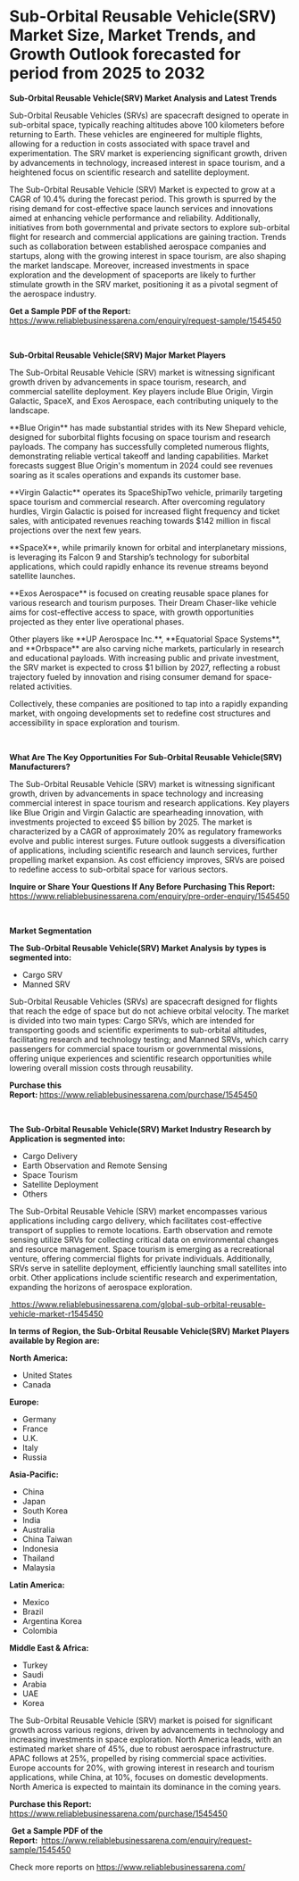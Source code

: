 <p><h1>Sub-Orbital Reusable Vehicle(SRV) Market Size, Market Trends, and Growth Outlook forecasted for period from 2025 to 2032</h1></p><p><strong>Sub-Orbital Reusable Vehicle(SRV) Market Analysis and Latest Trends</strong></p>
<p><p>Sub-Orbital Reusable Vehicles (SRVs) are spacecraft designed to operate in sub-orbital space, typically reaching altitudes above 100 kilometers before returning to Earth. These vehicles are engineered for multiple flights, allowing for a reduction in costs associated with space travel and experimentation. The SRV market is experiencing significant growth, driven by advancements in technology, increased interest in space tourism, and a heightened focus on scientific research and satellite deployment.</p><p>The Sub-Orbital Reusable Vehicle (SRV) Market is expected to grow at a CAGR of 10.4% during the forecast period. This growth is spurred by the rising demand for cost-effective space launch services and innovations aimed at enhancing vehicle performance and reliability. Additionally, initiatives from both governmental and private sectors to explore sub-orbital flight for research and commercial applications are gaining traction. Trends such as collaboration between established aerospace companies and startups, along with the growing interest in space tourism, are also shaping the market landscape. Moreover, increased investments in space exploration and the development of spaceports are likely to further stimulate growth in the SRV market, positioning it as a pivotal segment of the aerospace industry.</p></p>
<p><strong>Get a Sample PDF of the Report:&nbsp;</strong> <a href="https://www.reliablebusinessarena.com/enquiry/request-sample/1545450?utm_campaign=3214&utm_medium=2&utm_source=Github&utm_content=ia&utm_term=11042025&utm_id=sub-orbital-reusable-vehiclesrv">https://www.reliablebusinessarena.com/enquiry/request-sample/1545450</a></p>
<p>&nbsp;</p>
<p><strong>Sub-Orbital Reusable Vehicle(SRV) Major Market Players</strong></p>
<p><p>The Sub-Orbital Reusable Vehicle (SRV) market is witnessing significant growth driven by advancements in space tourism, research, and commercial satellite deployment. Key players include Blue Origin, Virgin Galactic, SpaceX, and Exos Aerospace, each contributing uniquely to the landscape.</p><p>**Blue Origin** has made substantial strides with its New Shepard vehicle, designed for suborbital flights focusing on space tourism and research payloads. The company has successfully completed numerous flights, demonstrating reliable vertical takeoff and landing capabilities. Market forecasts suggest Blue Origin's momentum in 2024 could see revenues soaring as it scales operations and expands its customer base.</p><p>**Virgin Galactic** operates its SpaceShipTwo vehicle, primarily targeting space tourism and commercial research. After overcoming regulatory hurdles, Virgin Galactic is poised for increased flight frequency and ticket sales, with anticipated revenues reaching towards $142 million in fiscal projections over the next few years.</p><p>**SpaceX**, while primarily known for orbital and interplanetary missions, is leveraging its Falcon 9 and Starship’s technology for suborbital applications, which could rapidly enhance its revenue streams beyond satellite launches.</p><p>**Exos Aerospace** is focused on creating reusable space planes for various research and tourism purposes. Their Dream Chaser-like vehicle aims for cost-effective access to space, with growth opportunities projected as they enter live operational phases.</p><p>Other players like **UP Aerospace Inc.**, **Equatorial Space Systems**, and **Orbspace** are also carving niche markets, particularly in research and educational payloads. With increasing public and private investment, the SRV market is expected to cross $1 billion by 2027, reflecting a robust trajectory fueled by innovation and rising consumer demand for space-related activities. </p><p>Collectively, these companies are positioned to tap into a rapidly expanding market, with ongoing developments set to redefine cost structures and accessibility in space exploration and tourism.</p></p>
<p>&nbsp;</p>
<p><strong>What Are The Key Opportunities For Sub-Orbital Reusable Vehicle(SRV) Manufacturers?</strong></p>
<p><p>The Sub-Orbital Reusable Vehicle (SRV) market is witnessing significant growth, driven by advancements in space technology and increasing commercial interest in space tourism and research applications. Key players like Blue Origin and Virgin Galactic are spearheading innovation, with investments projected to exceed $5 billion by 2025. The market is characterized by a CAGR of approximately 20% as regulatory frameworks evolve and public interest surges. Future outlook suggests a diversification of applications, including scientific research and launch services, further propelling market expansion. As cost efficiency improves, SRVs are poised to redefine access to sub-orbital space for various sectors.</p></p>
<p><strong>Inquire or Share Your Questions If Any Before Purchasing This Report:</strong> <a href="https://www.reliablebusinessarena.com/enquiry/pre-order-enquiry/1545450?utm_campaign=3214&utm_medium=2&utm_source=Github&utm_content=ia&utm_term=11042025&utm_id=sub-orbital-reusable-vehiclesrv">https://www.reliablebusinessarena.com/enquiry/pre-order-enquiry/1545450</a></p>
<p>&nbsp;</p>
<p><strong>Market Segmentation</strong></p>
<p><strong>The Sub-Orbital Reusable Vehicle(SRV) Market Analysis by types is segmented into:</strong></p>
<p><ul><li>Cargo SRV</li><li>Manned SRV</li></ul></p>
<p><p>Sub-Orbital Reusable Vehicles (SRVs) are spacecraft designed for flights that reach the edge of space but do not achieve orbital velocity. The market is divided into two main types: Cargo SRVs, which are intended for transporting goods and scientific experiments to sub-orbital altitudes, facilitating research and technology testing; and Manned SRVs, which carry passengers for commercial space tourism or governmental missions, offering unique experiences and scientific research opportunities while lowering overall mission costs through reusability.</p></p>
<p><strong>Purchase this Report:&nbsp;</strong><a href="https://www.reliablebusinessarena.com/purchase/1545450?utm_campaign=3214&utm_medium=2&utm_source=Github&utm_content=ia&utm_term=11042025&utm_id=sub-orbital-reusable-vehiclesrv">https://www.reliablebusinessarena.com/purchase/1545450</a></p>
<p>&nbsp;</p>
<p><strong>The Sub-Orbital Reusable Vehicle(SRV) Market Industry Research by Application is segmented into:</strong></p>
<p><ul><li>Cargo Delivery</li><li>Earth Observation and Remote Sensing</li><li>Space Tourism</li><li>Satellite Deployment</li><li>Others</li></ul></p>
<p><p>The Sub-Orbital Reusable Vehicle (SRV) market encompasses various applications including cargo delivery, which facilitates cost-effective transport of supplies to remote locations. Earth observation and remote sensing utilize SRVs for collecting critical data on environmental changes and resource management. Space tourism is emerging as a recreational venture, offering commercial flights for private individuals. Additionally, SRVs serve in satellite deployment, efficiently launching small satellites into orbit. Other applications include scientific research and experimentation, expanding the horizons of aerospace exploration.</p></p>
<p><a href="https://www.reliablebusinessarena.com/global-sub-orbital-reusable-vehicle-market-r1545450?utm_campaign=3214&utm_medium=2&utm_source=Github&utm_content=ia&utm_term=11042025&utm_id=sub-orbital-reusable-vehiclesrv">&nbsp;https://www.reliablebusinessarena.com/global-sub-orbital-reusable-vehicle-market-r1545450</a></p>
<p><strong>In terms of Region, the Sub-Orbital Reusable Vehicle(SRV) Market Players available by Region are:</strong></p>
<p>
    <p> <strong> North America: </strong>
        <ul>
            <li>United States</li>
            <li>Canada</li>
        </ul>
        </p> 
    <p> <strong> Europe: </strong>
        <ul>
            <li>Germany</li>
            <li>France</li>
            <li>U.K.</li>
            <li>Italy</li>
            <li>Russia</li>
        </ul>
        </p> 
    <p> <strong> Asia-Pacific: </strong>
        <ul>
            <li>China</li>
            <li>Japan</li>
            <li>South Korea</li>
            <li>India</li>
            <li>Australia</li>
            <li>China Taiwan</li>
            <li>Indonesia</li>
            <li>Thailand</li>
            <li>Malaysia</li>
        </ul>
        </p> 
    <p> <strong> Latin America: </strong>
        <ul>
            <li>Mexico</li>
            <li>Brazil</li>
            <li>Argentina Korea</li>
            <li>Colombia</li>
        </ul>
        </p> 
    <p> <strong> Middle East & Africa: </strong>
        <ul>
            <li>Turkey</li>
            <li>Saudi</li>
            <li>Arabia</li>
            <li>UAE</li>
            <li>Korea</li>
        </ul>
    </p>
    </p>
<p><p>The Sub-Orbital Reusable Vehicle (SRV) market is poised for significant growth across various regions, driven by advancements in technology and increasing investments in space exploration. North America leads, with an estimated market share of 45%, due to robust aerospace infrastructure. APAC follows at 25%, propelled by rising commercial space activities. Europe accounts for 20%, with growing interest in research and tourism applications, while China, at 10%, focuses on domestic developments. North America is expected to maintain its dominance in the coming years.</p></p>
<p><strong>Purchase this Report: </strong><a href="https://www.reliablebusinessarena.com/purchase/1545450?utm_campaign=3214&utm_medium=2&utm_source=Github&utm_content=ia&utm_term=11042025&utm_id=sub-orbital-reusable-vehiclesrv">https://www.reliablebusinessarena.com/purchase/1545450</a></p>
<p>&nbsp;<strong>Get a Sample PDF of the Report:&nbsp;&nbsp;</strong><a href="https://www.reliablebusinessarena.com/enquiry/request-sample/1545450?utm_campaign=3214&utm_medium=2&utm_source=Github&utm_content=ia&utm_term=11042025&utm_id=sub-orbital-reusable-vehiclesrv">https://www.reliablebusinessarena.com/enquiry/request-sample/1545450</a></p>
<p><strong></strong></p>
<p>Check more reports on <a href="https://www.reliablebusinessarena.com/?utm_campaign=3214&utm_medium=2&utm_source=Github&utm_content=ia&utm_term=11042025&utm_id=sub-orbital-reusable-vehiclesrv">https://www.reliablebusinessarena.com/</a></p>